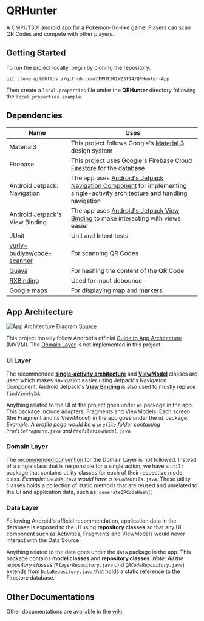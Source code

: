 # QRHunter

A CMPUT301 android app for a Pokemon-Go-like game! Players can scan QR Codes and compete with other players.


## Getting Started
To run the project locally, begin by cloning the repository:

    git clone git@https://github.com/CMPUT301W23T14/QRHunter-App

Then create a `local.properties` file under the **QRHunter** directory following the `local.properties.example`. 

## Dependencies
|Name  |Uses  |
|--|--|
|Material3  | This project follows Google's [Material 3](https://m3.material.io/) design system|
|Firebase | This project uses Google's Firebase Cloud [Firestore](https://firebase.google.com/docs/firestore) for the database|
|Android Jetpack: Navigation  | The app uses [Android's Jetpack Navigation Component](https://developer.android.com/guide/navigation) for implementing single-activity architecture and handling navigation  |
|Android Jetpack's View Binding| The app uses [Android's Jetpack View Binding](https://developer.android.com/topic/libraries/view-binding) to make interacting with views easier  |
|JUnit | Unit and Intent tests |
|[yuriy-budiyev/code-scanner](https://developer.android.com/guide/navigation)| For scanning QR Codes |
|[Guava](https://github.com/google/guava)| For hashing the content of the QR Code |
|[RXBinding](https://github.com/JakeWharton/RxBinding)| Used for input debounce |
|Google maps| For displaying map and markers |


## App Architecture
![App Architecture Diagram](https://developer.android.com/static/topic/libraries/architecture/images/mad-arch-overview.png)
[Source](https://developer.android.com/topic/architecture#recommended-app-arch)

This project loosely follow Android’s official [Guide to App Architecture](https://developer.android.com/topic/architecture) (MVVM). The [Domain Layer](https://developer.android.com/topic/architecture/domain-layer) is not implemented in this project. 

### UI Layer
The recommended [**single-activity architecture**](https://www.youtube.com/watch?v=2k8x8V77CrU)  and [**ViewModel**](https://developer.android.com/topic/libraries/architecture/viewmodel) classes are used which makes navigation easier using Jetpack's Navigation Component. Android Jetpack's [**View Binding**](https://developer.android.com/topic/libraries/view-binding) is also used to mostly replace `findViewById`.

Anything related to the UI of the project goes under `ui` package in the app. This package include adapters, Fragments and ViewModels. Each screen (the Fragment and its ViewModel) in the app goes under the `ui` package. *Example: A profile page would be a `profile` folder containing `ProfileFragment.java` and `ProfileViewModel.java`.*

### Domain Layer
The [recommended convention](https://developer.android.com/topic/architecture/domain-layer#conventions) for the Domain Layer is not followed. Instead of a single class that is responsible for a single action, we have a `utils` package that contains utility classes for each of their respective model class. *Example: `QRCode.java` would have a `QRCodeUtils.java`*. These utility classes holds a collection of static methods that are reused and unrelated to the UI and application data, such as: `generateQRCodeHash()`

### Data Layer  
Following Android's official recommendation, application data in the database is exposed to the UI using **repository classes** so that any UI component such as Activities, Fragments and ViewModels would never interact with the Data Source. 

Anything related to the data goes under the `data` package in the app. This package contains **model classes** and **repository classes**. *Note: All the repository classes (`PlayerRepository.java` and `QRCodeRepository.java`*) extends from `DataRepository.java` that holds a static reference to the Firestore database. 

## Other Documentations
Other documentations are available in the [wiki](https://github.com/CMPUT301W23T14/QRHunter-App/wiki). 

